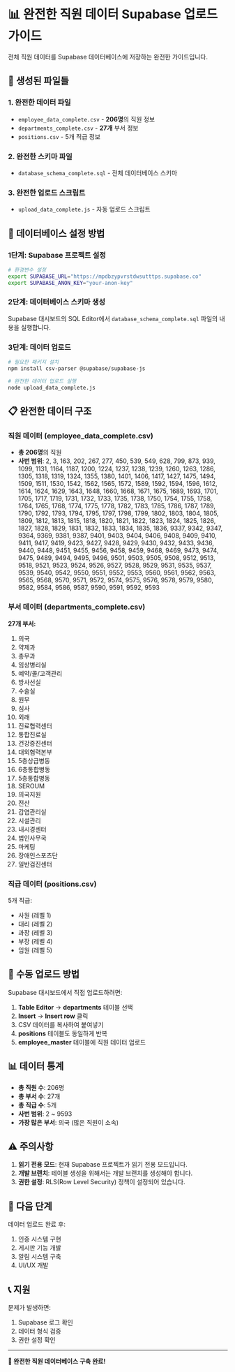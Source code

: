 # 📊 완전한 직원 데이터 Supabase 업로드 가이드

전체 직원 데이터를 Supabase 데이터베이스에 저장하는 완전한 가이드입니다.

## 📁 생성된 파일들

### 1. 완전한 데이터 파일
- `employee_data_complete.csv` - **206명**의 직원 정보
- `departments_complete.csv` - **27개** 부서 정보
- `positions.csv` - 5개 직급 정보

### 2. 완전한 스키마 파일
- `database_schema_complete.sql` - 전체 데이터베이스 스키마

### 3. 완전한 업로드 스크립트
- `upload_data_complete.js` - 자동 업로드 스크립트

## 🚀 데이터베이스 설정 방법

### 1단계: Supabase 프로젝트 설정
```bash
# 환경변수 설정
export SUPABASE_URL="https://mpdbzypvrstdwsutttps.supabase.co"
export SUPABASE_ANON_KEY="your-anon-key"
```

### 2단계: 데이터베이스 스키마 생성
Supabase 대시보드의 SQL Editor에서 `database_schema_complete.sql` 파일의 내용을 실행합니다.

### 3단계: 데이터 업로드
```bash
# 필요한 패키지 설치
npm install csv-parser @supabase/supabase-js

# 완전한 데이터 업로드 실행
node upload_data_complete.js
```

## 📋 완전한 데이터 구조

### 직원 데이터 (employee_data_complete.csv)
- **총 206명**의 직원
- **사번 범위**: 2, 3, 163, 202, 267, 277, 450, 539, 549, 628, 799, 873, 939, 1099, 1131, 1164, 1187, 1200, 1224, 1237, 1238, 1239, 1260, 1263, 1286, 1305, 1318, 1319, 1324, 1355, 1380, 1401, 1406, 1417, 1427, 1475, 1494, 1509, 1511, 1530, 1542, 1562, 1565, 1572, 1589, 1592, 1594, 1596, 1612, 1614, 1624, 1629, 1643, 1648, 1660, 1668, 1671, 1675, 1689, 1693, 1701, 1705, 1717, 1719, 1731, 1732, 1733, 1735, 1738, 1750, 1754, 1755, 1758, 1764, 1765, 1768, 1774, 1775, 1778, 1782, 1783, 1785, 1786, 1787, 1789, 1790, 1792, 1793, 1794, 1795, 1797, 1798, 1799, 1802, 1803, 1804, 1805, 1809, 1812, 1813, 1815, 1818, 1820, 1821, 1822, 1823, 1824, 1825, 1826, 1827, 1828, 1829, 1831, 1832, 1833, 1834, 1835, 1836, 9337, 9342, 9347, 9364, 9369, 9381, 9387, 9401, 9403, 9404, 9406, 9408, 9409, 9410, 9411, 9417, 9419, 9423, 9427, 9428, 9429, 9430, 9432, 9433, 9436, 9440, 9448, 9451, 9455, 9456, 9458, 9459, 9468, 9469, 9473, 9474, 9475, 9489, 9494, 9495, 9496, 9501, 9503, 9505, 9508, 9512, 9513, 9518, 9521, 9523, 9524, 9526, 9527, 9528, 9529, 9531, 9535, 9537, 9539, 9540, 9542, 9550, 9551, 9552, 9553, 9560, 9561, 9562, 9563, 9565, 9568, 9570, 9571, 9572, 9574, 9575, 9576, 9578, 9579, 9580, 9582, 9584, 9586, 9587, 9590, 9591, 9592, 9593

### 부서 데이터 (departments_complete.csv)
**27개 부서:**
1. 의국
2. 약제과
3. 총무과
4. 임상병리실
5. 예약/콜/고객관리
6. 방사선실
7. 수술실
8. 원무
9. 심사
10. 외래
11. 진료협력센터
12. 통합진료실
13. 건강증진센터
14. 대외협력본부
15. 5층상급병동
16. 6층통합병동
17. 5층통합병동
18. SEROUM
19. 의국지원
20. 전산
21. 감염관리실
22. 시설관리
23. 내시경센터
24. 법인사무국
25. 마케팅
26. 장애인스포츠단
27. 일반검진센터

### 직급 데이터 (positions.csv)
5개 직급:
- 사원 (레벨 1)
- 대리 (레벨 2)
- 과장 (레벨 3)
- 부장 (레벨 4)
- 임원 (레벨 5)

## 🔧 수동 업로드 방법

Supabase 대시보드에서 직접 업로드하려면:

1. **Table Editor** → **departments** 테이블 선택
2. **Insert** → **Insert row** 클릭
3. CSV 데이터를 복사하여 붙여넣기
4. **positions** 테이블도 동일하게 반복
5. **employee_master** 테이블에 직원 데이터 업로드

## 📊 데이터 통계

- **총 직원 수**: 206명
- **총 부서 수**: 27개
- **총 직급 수**: 5개
- **사번 범위**: 2 ~ 9593
- **가장 많은 부서**: 의국 (많은 직원이 소속)

## ⚠️ 주의사항

1. **읽기 전용 모드**: 현재 Supabase 프로젝트가 읽기 전용 모드입니다.
2. **개발 브랜치**: 테이블 생성을 위해서는 개발 브랜치를 생성해야 합니다.
3. **권한 설정**: RLS(Row Level Security) 정책이 설정되어 있습니다.

## 🎯 다음 단계

데이터 업로드 완료 후:
1. 인증 시스템 구현
2. 게시판 기능 개발
3. 알림 시스템 구축
4. UI/UX 개발

## 📞 지원

문제가 발생하면:
1. Supabase 로그 확인
2. 데이터 형식 검증
3. 권한 설정 확인

---

**🎉 완전한 직원 데이터베이스 구축 완료!**

